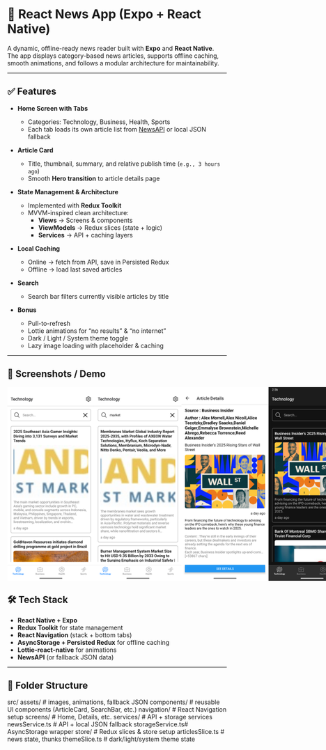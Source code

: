 # 📰 React News App (Expo + React Native)

A dynamic, offline-ready news reader built with **Expo** and **React Native**.  
The app displays category-based news articles, supports offline caching, smooth animations, and follows a modular architecture for maintainability.

---

## ✅ Features

- **Home Screen with Tabs**

  - Categories: Technology, Business, Health, Sports
  - Each tab loads its own article list from [NewsAPI](https://newsapi.org) or local JSON fallback

- **Article Card**

  - Title, thumbnail, summary, and relative publish time (`e.g., 3 hours ago`)
  - Smooth **Hero transition** to article details page

- **State Management & Architecture**

  - Implemented with **Redux Toolkit**
  - MVVM-inspired clean architecture:
    - **Views** → Screens & components
    - **ViewModels** → Redux slices (state + logic)
    - **Services** → API + caching layers

- **Local Caching**

  - Online → fetch from API, save in Persisted Redux
  - Offline → load last saved articles

- **Search**

  - Search bar filters currently visible articles by title

- **Bonus**
  - Pull-to-refresh
  - Lottie animations for “no results” & “no internet”
  - Dark / Light / System theme toggle
  - Lazy image loading with placeholder & caching

---

## 📱 Screenshots / Demo

<div style="display: flex; justify-content: space-between;">
  <img src="assets/screenshots/main_page.png" alt="Main Page" width="200"/>
  <img src="assets/screenshots/main_search.png" alt="Search Page" width="200"/>
  <img src="assets/screenshots/art_details.png" alt="Details Page" width="200"/>
  <img src="assets/screenshots/main_dark.png" alt="Dark Mode" width="200"/>
</div>

## 🛠️ Tech Stack

- **React Native + Expo**
- **Redux Toolkit** for state management
- **React Navigation** (stack + bottom tabs)
- **AsyncStorage + Persisted Redux** for offline caching
- **Lottie-react-native** for animations
- **NewsAPI** (or fallback JSON data)

---

## 📂 Folder Structure

src/
assets/ # images, animations, fallback JSON
components/ # reusable UI components (ArticleCard, SearchBar, etc.)
navigation/ # React Navigation setup
screens/ # Home, Details, etc.
services/ # API + storage services
newsService.ts # API + local JSON fallback
storageService.ts# AsyncStorage wrapper
store/ # Redux slices & store setup
articlesSlice.ts # news state, thunks
themeSlice.ts # dark/light/system theme state
